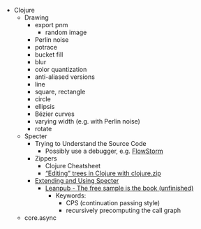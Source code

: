 - Clojure
  - Drawing
    - export pnm
      - random image
    - Perlin noise
    - potrace
    - bucket fill
    - blur
    - color quantization
    - anti-aliased versions
    - line
    - square, rectangle
    - circle
    - ellipsis
    - Bézier curves
    - varying width (e.g. with Perlin noise)
    - rotate
  - Specter
    - Trying to Understand the Source Code
      - Possibly use a debugger, e.g. [FlowStorm](https://www.flow-storm.org/)
    - Zippers
      - Clojure Cheatsheet
      - [“Editing” trees in Clojure with clojure.zip](http://www.exampler.com/blog/2010/09/01/editing-trees-in-clojure-with-clojurezip/)
    - [Extending and Using Specter](https://leanpub.com/specter/read)
      - [Leanpub - The free sample is the book (unfinished)](https://leanpub.com/specter)
        - Keywords:
          - CPS (continuation passing style)
          - recursively precomputing the call graph
  - core.async
